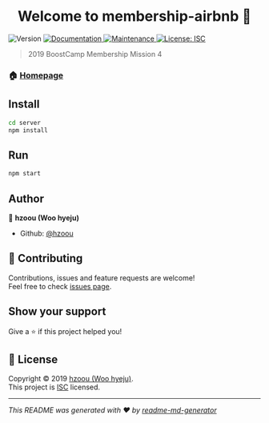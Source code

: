 <h1 align="center">Welcome to membership-airbnb 👋</h1>
<p>
  <img alt="Version" src="https://img.shields.io/badge/version-1.0.0-blue.svg?cacheSeconds=2592000" />
  <a href="https://github.com/hzoou/membership-airbnb#readme" target="_blank">
    <img alt="Documentation" src="https://img.shields.io/badge/documentation-yes-brightgreen.svg" />
  </a>
  <a href="https://github.com/hzoou/membership-airbnb/graphs/commit-activity" target="_blank">
    <img alt="Maintenance" src="https://img.shields.io/badge/Maintained%3F-yes-green.svg" />
  </a>
  <a href="https://github.com/hzoou/membership-airbnb/blob/master/LICENSE" target="_blank">
    <img alt="License: ISC" src="https://img.shields.io/github/license/hzoou/membership-airbnb" />
  </a>
</p>

> 2019 BoostCamp Membership Mission 4

### 🏠 [Homepage](https://github.com/hzoou/membership-airbnb#readme)

## Install

```sh
cd server
npm install
```

## Run

```sh
npm start
```

## Author

👤 **hzoou (Woo hyeju)**

* Github: [@hzoou](https://github.com/hzoou)

## 🤝 Contributing

Contributions, issues and feature requests are welcome!<br />Feel free to check [issues page](https://github.com/hzoou/membership-airbnb/issues).

## Show your support

Give a ⭐️ if this project helped you!

## 📝 License

Copyright © 2019 [hzoou (Woo hyeju)](https://github.com/hzoou).<br />
This project is [ISC](https://github.com/hzoou/membership-airbnb/blob/master/LICENSE) licensed.

***
_This README was generated with ❤️ by [readme-md-generator](https://github.com/kefranabg/readme-md-generator)_